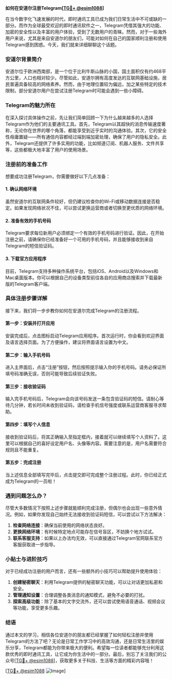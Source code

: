 **如何在安道尔注册Telegram[[TG💪+ @esim1088](https://t.me/s/esim1088)]**

在当今数字化飞速发展的时代，即时通讯工具已成为我们日常生活中不可或缺的一部分。而作为全球最受欢迎的即时通讯软件之一，Telegram凭借其强大的功能、加密的安全性以及丰富的用户体验，受到了无数用户的青睐。然而，对于一些海外用户来说，尤其是来自安道尔的朋友们，可能对如何在自己的国家顺利注册和使用Telegram感到困惑。今天，我们就来详细聊聊这个话题。

### 安道尔背景简介

安道尔位于欧洲西南部，是一个位于比利牛斯山脉的小国，国土面积仅有约468平方公里，人口也相对较少。尽管如此，安道尔拥有高度发达的互联网基础设施，居民普遍具备较高的网络素养。然而，由于地理位置较为偏远，加之某些特定的技术限制，部分安道尔用户在尝试注册Telegram时可能会遇到一些小障碍。

### Telegram的魅力所在

在深入探讨具体操作之前，先让我们简单回顾一下为什么越来越多的人选择Telegram作为他们的主要通讯工具。首先，Telegram以其超快的消息传输速度著称，无论你在世界的哪个角落，都能享受到近乎实时的沟通体验。其次，它的安全性毋庸置疑——所有通信内容都经过端到端加密处理，确保了用户的隐私安全。此外，Telegram还提供了许多实用的功能，比如频道订阅、机器人服务、文件共享等，这些都极大地丰富了用户的使用场景。

### 注册前的准备工作

想要成功注册Telegram，你需要做好以下几点准备：

#### 1. 确认网络环境
虽然安道尔的互联网条件较好，但仍建议检查你的Wi-Fi或移动数据连接是否稳定。如果发现网络状况不佳，可以尝试更换运营商或者切换至更优质的网络环境。

#### 2. 准备有效的手机号码
Telegram要求每位新用户必须绑定一个有效的手机号码进行验证。因此，在开始注册之前，请确保你已经准备好一个可用的手机号码，并且能够接收到来自Telegram的短信验证码。

#### 3. 下载官方应用程序
目前，Telegram支持多种操作系统平台，包括iOS、Android以及Windows和Mac桌面版本。你可以根据自己的设备类型前往各自的应用商店搜索并下载最新版的Telegram客户端。

### 具体注册步骤详解

接下来，我们将一步步教你如何在安道尔完成Telegram的注册流程。

#### 第一步：安装并打开应用
安装完成后，点击图标启动Telegram应用程序。首次运行时，你会看到欢迎界面及语言选择页面。为了方便操作，建议将界面语言设置为中文。

#### 第二步：输入手机号码
进入主界面后，点击“注册”按钮，然后按照提示输入你的手机号码。请务必保证所填号码准确无误，否则可能导致后续验证失败。

#### 第三步：接收验证码
输入完手机号码后，Telegram会向该号码发送一条包含验证码的短信。请耐心等待几分钟，若长时间未收到验证码，请检查手机信号强度或联系运营商客服寻求帮助。

#### 第四步：填写个人信息
接收到验证码后，将其正确输入至指定框内，接着就可以继续填写个人资料了。这里可以根据自己的喜好设定用户名、头像等内容。需要注意的是，用户名需要符合规则且不能重复。

#### 第五步：完成注册
当上述信息全部填写完毕后，点击提交即可完成整个注册过程。此时，你已经正式成为Telegram的一员啦！

### 遇到问题怎么办？

尽管大多数情况下按照上述步骤就能顺利完成注册，但偶尔也会出现一些意外情况。例如，如果你发现自己始终无法接收到验证码短信，可以尝试以下方法解决：

1. **检查网络连接**：确保当前使用的网络状态良好。
2. **更换网络环境**：有时候特定地点可能存在信号盲区，不妨换个地方试试。
3. **联系客服支持**：如果以上办法均无效，可以直接通过Telegram官网联系官方客服获取进一步指导。

### 小贴士与进阶技巧

对于已经成功注册的用户而言，还有一些额外的小技巧可以帮助提升使用体验：

1. **创建秘密聊天**：利用Telegram提供的秘密聊天功能，可以让对话更加私密和安全。
2. **管理通知设置**：合理调整各类消息的通知模式，避免不必要的打扰。
3. **探索高级功能**：除了基本的文字交流外，还可以尝试使用语音通话、视频会议等功能，享受更多乐趣。

### 结语

通过本文的学习，相信各位安道尔的朋友都已经掌握了如何轻松注册并使用Telegram的方法了吧？无论是日常工作学习中的高效沟通，还是日常生活里的娱乐分享，Telegram都能为你带来极大的便利。希望每一位读者都能够充分利用这款优秀的即时通讯工具，让它成为你生活中的一部分。最后，别忘了关注我们的公众号[[TG💪+ @esim1088](https://t.me/s/esim1088)]，获取更多关于科技、生活等方面的精彩内容哦！

[[TG💪+ @esim1088](https://t.me/s/esim1088) ![Image](https://i.postimg.cc/4NQfJmqS/Snipaste-2025-05-13-00-14-12.png)]